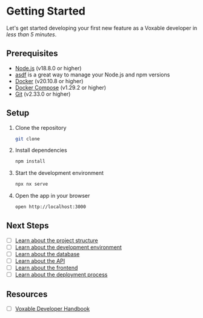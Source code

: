# Getting Started

Let's get started developing your first new feature as a Voxable developer in *less than 5 minutes*.

## Prerequisites

- [Node.js](https://nodejs.org/en/download/) (v18.8.0 or higher)
- [asdf](https://asdf-vm.com/#/core-manage-asdf) is a great way to manage your Node.js and npm versions
- [Docker](https://docs.docker.com/get-docker/) (v20.10.8 or higher)
- [Docker Compose](https://docs.docker.com/compose/install/) (v1.29.2 or higher)
- [Git](https://git-scm.com/downloads) (v2.33.0 or higher)

## Setup

1. Clone the repository

   ```bash
   git clone
   ```

2. Install dependencies

    ```bash
    npm install
    ```

3. Start the development environment

    ```bash
    npx nx serve
    ```

4. Open the app in your browser

    ```bash
    open http://localhost:3000
    ```

## Next Steps

- [ ] [Learn about the project structure](/devs/project-structure)
- [ ] [Learn about the development environment](/devs/development-environment)
- [ ] [Learn about the database](/devs/database)
- [ ] [Learn about the API](/devs/api)
- [ ] [Learn about the frontend](/devs/frontend)
- [ ] [Learn about the deployment process](/devs/deployment)

## Resources

- [ ] [Voxable Developer Handbook](https://voxable.gitbook.io/voxable-developer-handbook/)
